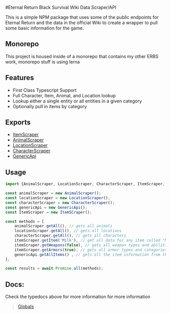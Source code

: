 #Eternal Return Black Survival Wiki Data Scraper/API

This is a simple NPM package that uses some of the public endpoints for Eternal Return and the data in the official Wiki to create a wrapper to pull some basic information for the game.

## Monorepo
This project is housed inside of a monorepo that contains my other ERBS work, monorepo stuff is using lerna

## Features
- First Class Typescript Support
- Full Character, Item, Animal, and Location lookup
- Lookup either a single entity or all entities in a given category
- Optionally pull in items by category

## Exports
- [ItemScraper](/docs/classes/wikidata.itemscraper.md)
- [AnimalScraper](/docs/classes/wikidata.animalscraper.md)
- [LocationScraper](/docs/classes/wikidata.locationscraper.md)
- [CharacterScraper](/docs/classes/wikidata.characterscraper.md)
- [GenericApi](/docs/classes/wikidata.genericapi.md)

## Usage
```typescript
import {AnimalScraper, LocationScraper, CharacterScraper, ItemScraper, GenericApi} from 'erbs-wiki-api';

const animalScraper = new AnimalScraper();
const locationScraper = new LocationScraper();
const characterScraper = new CharacterScraper();
const genericApi = new GenericApi();
const ItemScraper = new ItemSCraper();

const methods = [
    animalScraper.getAll(), // gets all animals
    locationScraper.getAll(), // gets all locations
    characterScraper.getAll(), // gets all characters
    itemScraper.getItem('Milk'), // get all data for any item called "Milk"
    itemScraper.getWeapons(false), // gets all weapon types and abilities with only the names of every weapon option
    itemScraper.getArmors(true), // gets all armor types and categories with all the item information
    genericApi.getAllItems() , // gets all the item information from the generic public api
];

const results = await Promise.all(methods);
```

## Docs:
Check the typedocs above for more information for more information
> [Globals](docs/globals.md)
